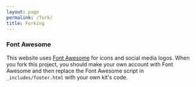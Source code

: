 ```yaml
---
layout: page
permalink: /fork/
title: Forking
---
```


### Font Awesome

This website uses [Font Awesome](https://fontawesome.com/) for icons and social media logos. When you fork this project, you should make your own account with Font Awesome and then replace the Font Awesome script in `_includes/footer.html` with your own kit's code.
